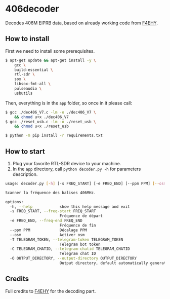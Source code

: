 # 406decoder
Decodes 406M EIPRB data, based on already working code from [F4EHY](http://jgsenlis.free.fr/406_PI.html).


## How to install
First we need to install some prerequisites.
```bash
$ apt-get update && apt-get install -y \
    gcc \
    build-essential \
    rtl-sdr \
    sox \
    libsox-fmt-all \
    pulseaudio \
    usbutils
```

Then, everything is in the `app` folder, so once in it please call:
```bash
$ gcc ./dec406_V7.c -lm -o ./dec406_V7 \
    && chmod u+x ./dec406_V7
$ gcc ./reset_usb.c -lm -o ./reset_usb \
    && chmod u+x ./reset_usb

$ python -m pip install -r requirements.txt
```

## How to start

1. Plug your favorite RTL-SDR device to your machine.
2. In the `app` directory, call `python decoder.py -h` for parameters description.

```bash
usage: decoder.py [-h] [-s FREQ_START] [-e FREQ_END] [--ppm PPM] [--osm] [-T TELEGRAM_TOKEN] [-C TELEGRAM_CHATID] [-O OUTPUT_DIRECTORY]

Scanner la fréquence des balises 406MHz.

options:
  -h, --help            show this help message and exit
  -s FREQ_START, --freq-start FREQ_START
                        Fréquence de départ
  -e FREQ_END, --freq-end FREQ_END
                        Fréquence de fin
  --ppm PPM             Décalage PPM
  --osm                 Activer osm
  -T TELEGRAM_TOKEN, --telegram-token TELEGRAM_TOKEN
                        Telegram bot token
  -C TELEGRAM_CHATID, --telegram-chatid TELEGRAM_CHATID
                        Telegram chat ID
  -O OUTPUT_DIRECTORY, --output-directory OUTPUT_DIRECTORY
                        Output directory, default automatically generated.
```

## Credits
Full credits to [F4EHY](http://jgsenlis.free.fr/406_PI.html) for the decoding part.